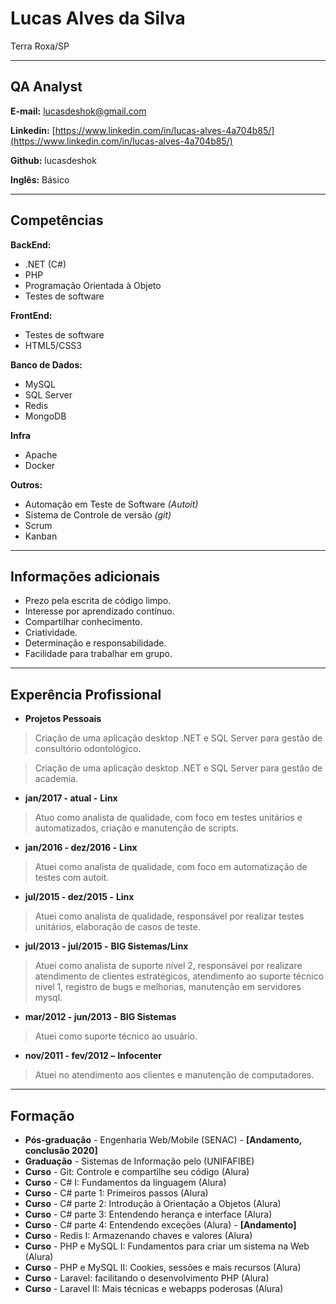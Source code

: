 # Lucas Alves da Silva
Terra Roxa/SP

---

## QA Analyst

**E-mail:** lucasdeshok@gmail.com

**Linkedin:** [https://www.linkedin.com/in/lucas-alves-4a704b85/](https://www.linkedin.com/in/lucas-alves-4a704b85/)

**Github:** lucasdeshok

**Inglês:** Básico


---

## Competências

**BackEnd:**
* .NET (C#)
* PHP
* Programação Orientada à Objeto
* Testes de software


**FrontEnd:**
* Testes de software
* HTML5/CSS3


**Banco de Dados:**
* MySQL
* SQL Server
* Redis
* MongoDB


**Infra**
* Apache
* Docker


**Outros:**
* Automação em Teste de Software *(Autoit)*
* Sistema de Controle de versão *(git)*
* Scrum
* Kanban


---


## Informações adicionais

* Prezo pela escrita de código limpo.
* Interesse por aprendizado contínuo.
* Compartilhar conhecimento.
* Criatividade.
* Determinação e responsabilidade.
* Facilidade para trabalhar em grupo.

---

## Experência Profissional

* **Projetos Pessoais**
> Criação de uma aplicação desktop .NET e SQL Server para gestão de consultório odontológico.

> Criação de uma aplicação desktop .NET e SQL Server para gestão de academia.



* **jan/2017 - atual -** ****Linx****
> Atuo como analista de qualidade, com foco em testes unitários e automatizados, criação e manutenção de scripts.



* **jan/2016 - dez/2016 -** ****Linx****
> Atuei como analista de qualidade, com foco em automatização de testes com autoit.



* **jul/2015 - dez/2015 -** ****Linx****
> Atuei como analista de qualidade, responsável por realizar testes unitários, elaboração de casos de teste.



* **jul/2013 - jul/2015 -** ****BIG Sistemas/Linx****
> Atuei como analista de suporte nível 2, responsável por realizare atendimento de clientes estratégicos, atendimento ao suporte técnico nível 1, registro de bugs e melhorias, manutenção em servidores mysql.



* **mar/2012 - jun/2013 -** ****BIG Sistemas****
> Atuei como suporte técnico ao usuário.



* **nov/2011 - fev/2012 –** ****Infocenter****
> Atuei no atendimento aos clientes e manutenção de computadores.


---

## Formação

* **Pós-graduação** - Engenharia Web/Mobile (SENAC) - **[Andamento, conclusão 2020]**
* **Graduação** - Sistemas de Informação pelo (UNIFAFIBE)
* **Curso** - Git: Controle e compartilhe seu código (Alura)
* **Curso** - C# I: Fundamentos da linguagem (Alura)
* **Curso** - C# parte 1: Primeiros passos (Alura)
* **Curso** - C# parte 2: Introdução à Orientação a Objetos (Alura)
* **Curso** - C# parte 3: Entendendo herança e interface (Alura)
* **Curso** - C# parte 4: Entendendo exceções (Alura) - **[Andamento]**
* **Curso** - Redis I: Armazenando chaves e valores (Alura) 
* **Curso** - PHP e MySQL I: Fundamentos para criar um sistema na Web (Alura)
* **Curso** - PHP e MySQL II: Cookies, sessões e mais recursos (Alura)
* **Curso** - Laravel: facilitando o desenvolvimento PHP (Alura)
* **Curso** - Laravel II: Mais técnicas e webapps poderosas (Alura)
